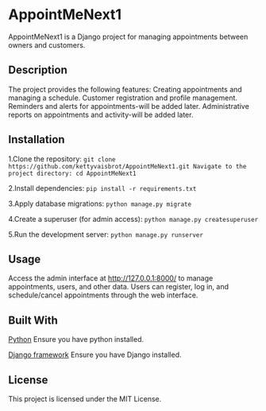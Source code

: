 
# **AppointMeNext1**

AppointMeNext1 is a Django project for managing appointments between owners and customers.

## Description
The project provides the following features:
Creating appointments and managing a schedule.
Customer registration and profile management.
Reminders and alerts for appointments-will be added later.
Administrative reports on appointments and activity-will be added later.

## Installation
  1.Clone the repository:
  `git clone https://github.com/kettyvaisbrot/AppointMeNext1.git
  Navigate to the project directory:
  cd AppointMeNext1`

  2.Install dependencies:
  `pip install -r requirements.txt`

  3.Apply database migrations:
  `python manage.py migrate`

  4.Create a superuser (for admin access):
  `python manage.py createsuperuser`

  5.Run the development server:
  `python manage.py runserver`


## Usage
Access the admin interface at http://127.0.0.1:8000/ to manage appointments, users, and other data.
Users can register, log in, and schedule/cancel appointments through the web interface.

## Built With
[Python](https://www.python.org/downloads/) Ensure you have python installed.

[Django framework](https://docs.djangoproject.com/en/5.0/topics/install/) Ensure you have Django installed.

## License
This project is licensed under the MIT License.
